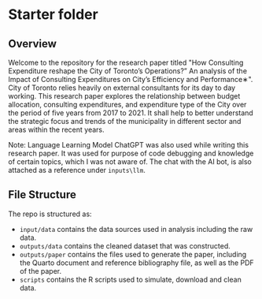 # Starter folder

## Overview
Welcome to the repository for the research paper titled "How Consulting Expenditure reshape the City of Toronto’s Operations?” An analysis of the Impact of Consulting Expenditures on City’s
Efficiency and Performance∗". City of Toronto relies heavily on external consultants for its day to day working. This research paper explores the  relationship between budget allocation, consulting expenditures, and expenditure type of the City over the period of five years from 2017 to 2021. It shall help to better understand the strategic focus and trends of the municipality in different sector and areas within the recent years. 

Note: Language Learning Model ChatGPT was also used while writing this research paper. It was used for purpose of code debugging and knowledge of certain topics, which I was not aware of. The chat with the AI bot, is also attached as a reference under `inputs\llm`. 

## File Structure

The repo is structured as:

-   `input/data` contains the data sources used in analysis including the raw data.
-   `outputs/data` contains the cleaned dataset that was constructed.
-   `outputs/paper` contains the files used to generate the paper, including the Quarto document and reference bibliography file, as well as the PDF of the paper. 
-   `scripts` contains the R scripts used to simulate, download and clean data.
